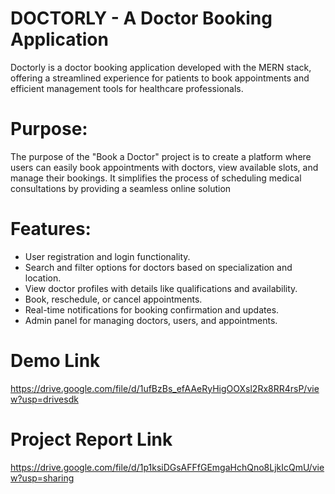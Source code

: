 # DOCTORLY - A Doctor Booking Application
Doctorly is a doctor booking application developed with the MERN stack, offering a streamlined experience for patients to book appointments and efficient management tools for healthcare professionals.

# Purpose:
The purpose of the "Book a Doctor" project is to create a platform where users can easily book appointments with doctors, view available slots, and manage their bookings. It simplifies the process of scheduling medical consultations by providing a seamless online solution

# Features:
- User registration and login functionality. 
- Search and filter options for doctors based on specialization and location. 
- View doctor profiles with details like qualifications and availability. 
- Book, reschedule, or cancel appointments. 
- Real-time notifications for booking confirmation and updates. 
- Admin panel for managing doctors, users, and appointments.

# Demo Link
https://drive.google.com/file/d/1ufBzBs_efAAeRyHigOOXsl2Rx8RR4rsP/view?usp=drivesdk

# Project Report Link
https://drive.google.com/file/d/1p1ksiDGsAFFfGEmgaHchQno8LjkIcQmU/view?usp=sharing
